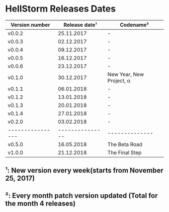 # HellStorm Releases Dates

| Version number | Release date¹ | Codename² |
|----------------|---------------|-----------|
| v0.0.2         | 25.11.2017    |    -      |
| v0.0.3         | 02.12.2017    |    -      |
| v0.0.4         | 09.12.2017    |    -      |
| v0.0.5         | 16.12.2017    |    -      |
| v0.0.6         | 23.12.2017    |    -      |
| v0.1.0         | 30.12.2017    | New Year, New Project, α  |
| v0.1.1         | 06.01.2018    |    -      |
| v0.1.2         | 13.01.2018    |    -      |
| v0.1.3         | 20.01.2018    |    -      |
| v0.1.4         | 27.01.2018    |    -      |
| v0.2.0         | 03.02.2018    |    -      |
|----------------|---------------|--------------|
| v0.5.0         | 16.05.2018    | The Beta Road |
| v1.0.0         | 21.12.2018    | The Final Step |


## ¹: New version every week(starts from November 25, 2017)
## ²: Every month patch version updated (Total for the month 4 releases)
